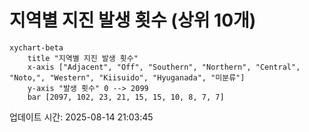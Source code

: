 # 지역별 지진 발생 횟수 (상위 10개)

```mermaid
xychart-beta
    title "지역별 지진 발생 횟수"
    x-axis ["Adjacent", "Off", "Southern", "Northern", "Central", "Noto,", "Western", "Kiisuido", "Hyuganada", "미분류"]
    y-axis "발생 횟수" 0 --> 2099
    bar [2097, 102, 23, 21, 15, 15, 10, 8, 7, 7]
```

업데이트 시간: 2025-08-14 21:03:45
